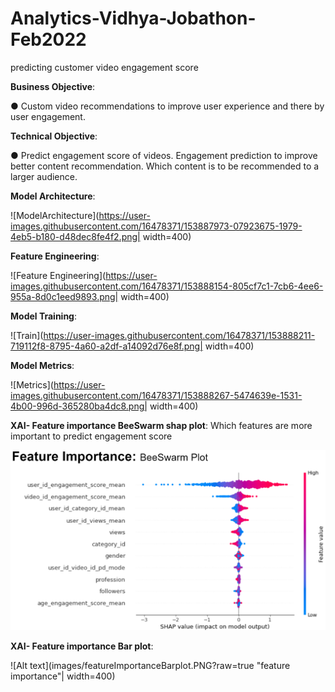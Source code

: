 # Analytics-Vidhya-Jobathon-Feb2022
predicting customer video engagement score 


**Business Objective**: 

● Custom video recommendations to improve user experience and
there by user engagement.

**Technical Objective**:

● Predict engagement score of videos.
      Engagement prediction to improve better content recommendation.
      Which content is to be recommended to a larger audience.


**Model Architecture**:

![ModelArchitecture](https://user-images.githubusercontent.com/16478371/153887973-07923675-1979-4eb5-b180-d48dec8fe4f2.png| width=400)


**Feature Engineering**:

![Feature Engineering](https://user-images.githubusercontent.com/16478371/153888154-805cf7c1-7cb6-4ee6-955a-8d0c1eed9893.png| width=400)


**Model Training**:


![Train](https://user-images.githubusercontent.com/16478371/153888211-719112f8-8795-4a60-a2df-a14092d76e8f.png| width=400)


**Model Metrics**:

![Metrics](https://user-images.githubusercontent.com/16478371/153888267-5474639e-1531-4b00-996d-365280ba4dc8.png| width=400)


**XAI- Feature importance BeeSwarm shap plot**: Which features are more important to predict engagement score 


<img src="images/featureImportanceBeeSwarm.PNG" width="600">

**XAI- Feature importance Bar plot**: 


![Alt text](images/featureImportanceBarplot.PNG?raw=true "feature importance"| width=400)

